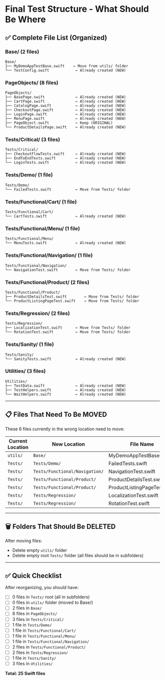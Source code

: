 # Final Test Structure - What Should Be Where

## ✅ Complete File List (Organized)

### Base/ (2 files)
```
Base/
├── MyDemoAppTestBase.swift    ← Move from utils/ folder
└── TestConfig.swift            ← Already created (NEW)
```

### PageObjects/ (8 files)
```
PageObjects/
├── BasePage.swift              ← Already created (NEW)
├── CartPage.swift              ← Already created (NEW)
├── CatalogPage.swift           ← Already created (NEW)
├── CheckoutPage.swift          ← Already created (NEW)
├── LoginPage.swift             ← Already created (NEW)
├── MenuPage.swift              ← Already created (NEW)
├── PageObject.swift            ← Keep (ORIGINAL)
└── ProductDetailsPage.swift    ← Already created (NEW)
```

### Tests/Critical/ (3 files)
```
Tests/Critical/
├── CheckoutFlowTests.swift     ← Already created (NEW)
├── EndToEndTests.swift         ← Already created (NEW)
└── LoginTests.swift            ← Already created (NEW)
```

### Tests/Demo/ (1 file)
```
Tests/Demo/
└── FailedTests.swift           ← Move from Tests/ folder
```

### Tests/Functional/Cart/ (1 file)
```
Tests/Functional/Cart/
└── CartTests.swift             ← Already created (NEW)
```

### Tests/Functional/Menu/ (1 file)
```
Tests/Functional/Menu/
└── MenuTests.swift             ← Already created (NEW)
```

### Tests/Functional/Navigation/ (1 file)
```
Tests/Functional/Navigation/
└── NavigationTest.swift        ← Move from Tests/ folder
```

### Tests/Functional/Product/ (2 files)
```
Tests/Functional/Product/
├── ProductDetailsTest.swift        ← Move from Tests/ folder
└── ProductListingPageTest.swift    ← Move from Tests/ folder
```

### Tests/Regression/ (2 files)
```
Tests/Regression/
├── LocalizationTest.swift      ← Move from Tests/ folder
└── RotationTest.swift          ← Move from Tests/ folder
```

### Tests/Sanity/ (1 file)
```
Tests/Sanity/
└── SanityTests.swift           ← Already created (NEW)
```

### Utilities/ (3 files)
```
Utilities/
├── TestData.swift              ← Already created (NEW)
├── TestHelpers.swift           ← Already created (NEW)
└── WaitHelpers.swift           ← Already created (NEW)
```

---

## 📋 Files That Need To Be MOVED

These 6 files currently in the wrong location need to move:

| Current Location | New Location | File Name |
|-----------------|--------------|-----------|
| `utils/` | `Base/` | MyDemoAppTestBase.swift |
| `Tests/` | `Tests/Demo/` | FailedTests.swift |
| `Tests/` | `Tests/Functional/Navigation/` | NavigationTest.swift |
| `Tests/` | `Tests/Functional/Product/` | ProductDetailsTest.swift |
| `Tests/` | `Tests/Functional/Product/` | ProductListingPageTest.swift |
| `Tests/` | `Tests/Regression/` | LocalizationTest.swift |
| `Tests/` | `Tests/Regression/` | RotationTest.swift |

---

## 🗑️ Folders That Should Be DELETED

After moving files:
- Delete empty `utils/` folder
- Delete empty root `Tests/` folder (all files should be in subfolders)

---

## ✅ Quick Checklist

After reorganizing, you should have:
- [ ] 0 files in `Tests/` root (all in subfolders)
- [ ] 0 files in `utils/` folder (moved to Base/)
- [ ] 2 files in `Base/`
- [ ] 8 files in `PageObjects/`
- [ ] 3 files in `Tests/Critical/`
- [ ] 1 file in `Tests/Demo/`
- [ ] 1 file in `Tests/Functional/Cart/`
- [ ] 1 file in `Tests/Functional/Menu/`
- [ ] 1 file in `Tests/Functional/Navigation/`
- [ ] 2 files in `Tests/Functional/Product/`
- [ ] 2 files in `Tests/Regression/`
- [ ] 1 file in `Tests/Sanity/`
- [ ] 3 files in `Utilities/`

**Total: 25 Swift files**
